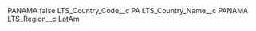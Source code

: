 <?xml version="1.0" encoding="UTF-8"?>
<CustomMetadata xmlns="http://soap.sforce.com/2006/04/metadata" xmlns:xsi="http://www.w3.org/2001/XMLSchema-instance" xmlns:xsd="http://www.w3.org/2001/XMLSchema">
    <label>PANAMA</label>
    <protected>false</protected>
    <values>
        <field>LTS_Country_Code__c</field>
        <value xsi:type="xsd:string">PA</value>
    </values>
    <values>
        <field>LTS_Country_Name__c</field>
        <value xsi:type="xsd:string">PANAMA</value>
    </values>
    <values>
        <field>LTS_Region__c</field>
        <value xsi:type="xsd:string">LatAm</value>
    </values>
</CustomMetadata>
